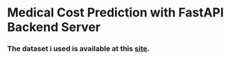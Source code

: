 # Medical Cost Prediction with FastAPI Backend Server
### The dataset i used is available at this [site](https://www.kaggle.com/datasets/mirichoi0218/insurance).